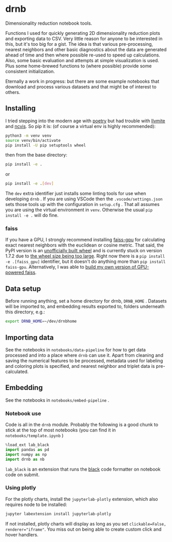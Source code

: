 # drnb

Dimensionality reduction notebook tools.

Functions I used for quickly generating 2D dimensionality reduction plots and exporting data to
CSV. Very little reason for anyone to be interested in this, but it's too big for a gist. The idea
is that various pre-processing, nearest neighbors and other basic diagnostics about the data are
generated ahead of time and then where possible re-used to speed up calculations. Also, some basic
evaluation and attempts at simple visualization is used. Plus some home-brewed functions to (where
possible) provide some consistent initialization.

Eternally a work in progress: but there are some example notebooks that download and process
various datasets and that might be of interest to others.

## Installing

I tried stepping into the modern age with [poetry](https://python-poetry.org/) but had trouble with
[llvmite](https://pypi.org/project/llvmlite/) and [ncvis](https://pypi.org/project/ncvis/). So
pip it is: (of course a virtual env is highly recommended):

```bash
python3 -m venv venv
source venv/bin/activate
pip install -U pip setuptools wheel
```

then from the base directory:

```bash
pip install -e .
```

or

```bash
pip install -e .[dev]
```

The `dev` extra identifier just installs some linting tools for use when developing `drnb` . If you
are using VSCode then the `.vscode/settings.json` sets those tools up with the configuration in
`setup.cfg` . That all assumes you are using the virtual environment in `venv`. Otherwise the usual
`pip install -e .` will do fine.

### faiss

If you have a GPU, I strongly recommend installing [faiss-gpu](https://pypi.org/project/faiss-gpu/)
for calculating exact nearest neighbors with the euclidean or cosine metric. That said, the
PyPI version is an [unofficially built wheel](https://github.com/facebookresearch/faiss/issues/1101)
and is currently stuck on version 1.7.2 due to
[the wheel size being too large](https://github.com/kyamagu/faiss-wheels/issues/57). Right now there
is a `pip install -e .[faiss_gpu]` identifier, but it doesn't do anything more than
`pip install faiss-gpu`. Alternatively, I was able to
[build my own version of GPU-powered faiss](https://gist.github.com/jlmelville/9b4f0d91ede13bff18d26759140709f9).

## Data setup

Before running anything, set a home directory for drnb, `DRNB_HOME` . Datasets will be imported to,
and embedding results exported to, folders underneath this directory, e.g.:

```bash
export DRNB_HOME=~/dev/drnbhome
```

## Importing data

See the notebooks in `notebooks/data-pipeline` for how to get data processed and into a place where
`drnb` can use it. Apart from cleaning and saving the numerical features to be processed, metadata
used for labeling and coloring plots is specified, and nearest neighbor and triplet data is
pre-calculated.

## Embedding

See the notebooks in `notebooks/embed-pipeline` .

### Notebook use

Code is all in the `drnb` module. Probably the following is a good chunk to stick at the top of
most notebooks (you can find it in `notebooks/template.ipynb` )

```python
%load_ext lab_black
import pandas as pd
import numpy as np
import drnb as nb
```

`lab_black` is an extension that runs the [black](https://black.readthedocs.io/en/stable/)
code formatter on notebook code on submit.

### Using plotly

For the plotly charts, install the `jupyterlab-plotly` extension, which also requires node to
be installed:

```bash
jupyter labextension install jupyterlab-plotly
```

If not installed, plotly charts will display as long as you set
`clickable=False, renderer="iframe"`. You miss out on being able to create custom click and hover
handlers.
